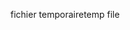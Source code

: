 <span data-ttu-id="206aa-101">fichier temporaire</span><span class="sxs-lookup"><span data-stu-id="206aa-101">temp file</span></span>
